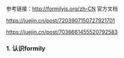 参考链接：http://formilyjs.org/zh-CN  官方文档

https://juejin.cn/post/7203907150727921701

https://juejin.cn/post/7036661455520792583

### 1. 认识formily